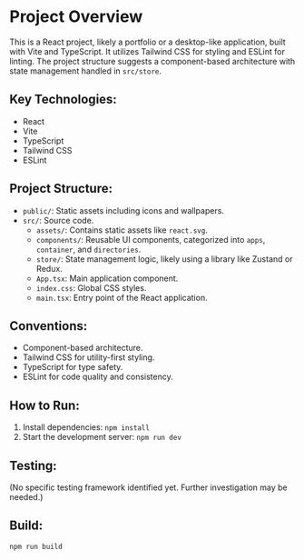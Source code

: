 # Project Overview

This is a React project, likely a portfolio or a desktop-like application, built with Vite and TypeScript. It utilizes Tailwind CSS for styling and ESLint for linting. The project structure suggests a component-based architecture with state management handled in `src/store`.

## Key Technologies:
- React
- Vite
- TypeScript
- Tailwind CSS
- ESLint

## Project Structure:
- `public/`: Static assets including icons and wallpapers.
- `src/`: Source code.
  - `assets/`: Contains static assets like `react.svg`.
  - `components/`: Reusable UI components, categorized into `apps`, `container`, and `directories`.
  - `store/`: State management logic, likely using a library like Zustand or Redux.
  - `App.tsx`: Main application component.
  - `index.css`: Global CSS styles.
  - `main.tsx`: Entry point of the React application.

## Conventions:
- Component-based architecture.
- Tailwind CSS for utility-first styling.
- TypeScript for type safety.
- ESLint for code quality and consistency.

## How to Run:
1. Install dependencies: `npm install`
2. Start the development server: `npm run dev`

## Testing:
(No specific testing framework identified yet. Further investigation may be needed.)

## Build:
`npm run build`
